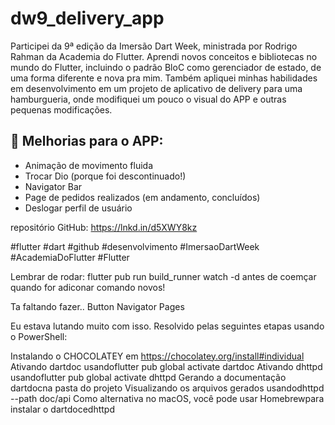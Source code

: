 # dw9_delivery_app

Participei da 9ª edição da Imersão Dart Week, ministrada por Rodrigo Rahman da Academia do Flutter. Aprendi novos conceitos e bibliotecas no mundo do Flutter, incluindo o padrão BloC como gerenciador de estado, de uma forma diferente e nova pra mim. Também apliquei minhas habilidades em desenvolvimento em um projeto de aplicativo de delivery para uma hamburgueria, onde modifiquei um pouco o visual do APP e outras pequenas modificações.

## 👾 Melhorias para o APP:
- Animação de movimento fluida
- Trocar Dio (porque foi descontinuado!)
- Navigator Bar
- Page de pedidos realizados (em andamento, concluídos)
- Deslogar perfil de usuário

repositório GitHub: https://lnkd.in/d5XWY8kz

#flutter #dart #github #desenvolvimento #ImersaoDartWeek #AcademiaDoFlutter #Flutter

Lembrar de rodar:
flutter pub run build_runner watch -d
antes de coemçar quando for adiconar comando novos!

Ta faltando fazer..
Button Navigator Pages

Eu estava lutando muito com isso. Resolvido pelas seguintes etapas usando o PowerShell:

Instalando o CHOCOLATEY em https://chocolatey.org/install#individual
Ativando dartdoc usandoflutter pub global activate dartdoc
Ativando dhttpd usandoflutter pub global activate dhttpd
Gerando a documentação dartdocna pasta do projeto
Visualizando os arquivos gerados usandodhttpd --path doc/api
Como alternativa no macOS, você pode usar Homebrewpara instalar o dartdocedhttpd